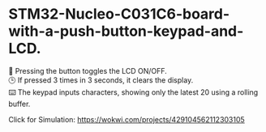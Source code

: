 # STM32-Nucleo-C031C6-board-with-a-push-button-keypad-and-LCD.
🔘 Pressing the button toggles the LCD ON/OFF.   
🕒 If pressed 3 times in 3 seconds, it clears the display.   
⌨️ The keypad inputs characters, showing only the latest 20 using a rolling buffer.

Click for Simulation: https://wokwi.com/projects/429104562112303105
